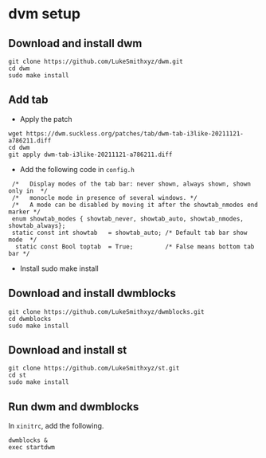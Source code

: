 # dvm setup
## Download and install dwm
```
git clone https://github.com/LukeSmithxyz/dwm.git
cd dwm 
sudo make install
```
## Add tab
- Apply the patch
```
wget https://dwm.suckless.org/patches/tab/dwm-tab-i3like-20211121-a786211.diff
cd dwm
git apply dwm-tab-i3like-20211121-a786211.diff
```
- Add the following code in `config.h`
```
 /*   Display modes of the tab bar: never shown, always shown, shown only in  */
 /*   monocle mode in presence of several windows. */
 /*   A mode can be disabled by moving it after the showtab_nmodes end marker */
 enum showtab_modes { showtab_never, showtab_auto, showtab_nmodes, showtab_always};
 static const int showtab   = showtab_auto; /* Default tab bar show mode  */
  static const Bool toptab  = True;         /* False means bottom tab bar */
```
- Install
sudo make install
## Download and install dwmblocks
```
git clone https://github.com/LukeSmithxyz/dwmblocks.git
cd dwmblocks
sudo make install
```
## Download and install st
```
git clone https://github.com/LukeSmithxyz/st.git
cd st
sudo make install
```
## Run dwm and dwmblocks
In `xinitrc`, add the following.
```
dwmblocks &
exec startdwm
```
